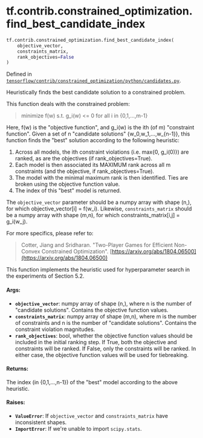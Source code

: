 <div itemscope itemtype="http://developers.google.com/ReferenceObject">
<meta itemprop="name" content="tf.contrib.constrained_optimization.find_best_candidate_index" />
</div>

# tf.contrib.constrained_optimization.find_best_candidate_index

``` python
tf.contrib.constrained_optimization.find_best_candidate_index(
    objective_vector,
    constraints_matrix,
    rank_objectives=False
)
```



Defined in [`tensorflow/contrib/constrained_optimization/python/candidates.py`](https://www.tensorflow.org/code/tensorflow/contrib/constrained_optimization/python/candidates.py).

Heuristically finds the best candidate solution to a constrained problem.

This function deals with the constrained problem:

> minimize f(w)
> s.t. g_i(w) <= 0 for all i in {0,1,...,m-1}

Here, f(w) is the "objective function", and g_i(w) is the ith (of m)
"constraint function". Given a set of n "candidate solutions"
{w_0,w_1,...,w_{n-1}}, this function finds the "best" solution according
to the following heuristic:

  1. Across all models, the ith constraint violations (i.e. max{0, g_i(0)})
     are ranked, as are the objectives (if rank_objectives=True).
  2. Each model is then associated its MAXIMUM rank across all m constraints
     (and the objective, if rank_objectives=True).
  3. The model with the minimal maximum rank is then identified. Ties are
     broken using the objective function value.
  4. The index of this "best" model is returned.

The `objective_vector` parameter should be a numpy array with shape (n,), for
which objective_vector[i] = f(w_i). Likewise, `constraints_matrix` should be a
numpy array with shape (m,n), for which constraints_matrix[i,j] = g_i(w_j).

For more specifics, please refer to:

> Cotter, Jiang and Sridharan. "Two-Player Games for Efficient Non-Convex
> Constrained Optimization".
> [https://arxiv.org/abs/1804.06500](https://arxiv.org/abs/1804.06500)

This function implements the heuristic used for hyperparameter search in the
experiments of Section 5.2.

#### Args:

* <b>`objective_vector`</b>: numpy array of shape (n,), where n is the number of
    "candidate solutions". Contains the objective function values.
* <b>`constraints_matrix`</b>: numpy array of shape (m,n), where m is the number of
    constraints and n is the number of "candidate solutions". Contains the
    constraint violation magnitudes.
* <b>`rank_objectives`</b>: bool, whether the objective function values should be
    included in the initial ranking step. If True, both the objective and
    constraints will be ranked. If False, only the constraints will be ranked.
    In either case, the objective function values will be used for
    tiebreaking.


#### Returns:

The index (in {0,1,...,n-1}) of the "best" model according to the above
  heuristic.


#### Raises:

* <b>`ValueError`</b>: If `objective_vector` and `constraints_matrix` have inconsistent
    shapes.
* <b>`ImportError`</b>: If we're unable to import `scipy.stats`.